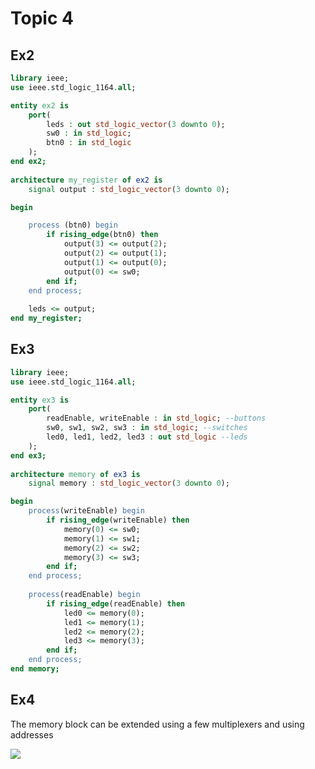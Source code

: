 # Topic 4

## Ex2

```vhdl
library ieee;
use ieee.std_logic_1164.all;

entity ex2 is
	port(
		leds : out std_logic_vector(3 downto 0);
		sw0 : in std_logic;
		btn0 : in std_logic
	);
end ex2;
	
architecture my_register of ex2 is
	signal output : std_logic_vector(3 downto 0);

begin

	process (btn0) begin
		if rising_edge(btn0) then
			output(3) <= output(2);
			output(2) <= output(1);
			output(1) <= output(0);
			output(0) <= sw0;
		end if;
	end process;
	
	leds <= output;
end my_register;
```

## Ex3

```Vhdl
library ieee;
use ieee.std_logic_1164.all;

entity ex3 is
	port(
		readEnable, writeEnable : in std_logic; --buttons
		sw0, sw1, sw2, sw3 : in std_logic; --switches
		led0, led1, led2, led3 : out std_logic --leds
	);
end ex3;
	
architecture memory of ex3 is
	signal memory : std_logic_vector(3 downto 0);

begin
	process(writeEnable) begin
		if rising_edge(writeEnable) then
			memory(0) <= sw0;
			memory(1) <= sw1;
			memory(2) <= sw2;
			memory(3) <= sw3;
		end if;
	end process;
		
	process(readEnable) begin
		if rising_edge(readEnable) then
			led0 <= memory(0);
			led1 <= memory(1);
			led2 <= memory(2);
			led3 <= memory(3);
		end if;
	end process;
end memory;
```

## Ex4

The memory block can be extended using a few multiplexers and using addresses

<img src="/home/mast3r/git/notes/6th_semester/digitalDesign/exam/t4e4.jpg">

